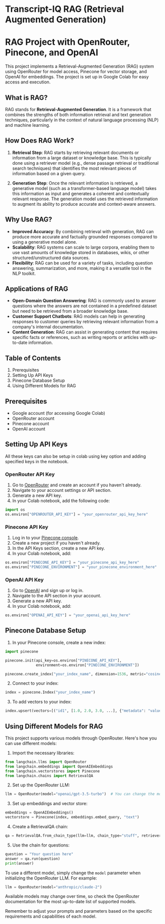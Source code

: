 # Transcript-IQ RAG (Retrieval Augmented Generation)

# RAG Project with OpenRouter, Pinecone, and OpenAI

This project implements a Retrieval-Augmented Generation (RAG) system using OpenRouter for model access, Pinecone for vector storage, and OpenAI for embeddings. The project is set up in Google Colab for easy access and execution.

## What is RAG?

RAG stands for **Retrieval-Augmented Generation**. It is a framework that combines the strengths of both information retrieval and text generation techniques, particularly in the context of natural language processing (NLP) and machine learning.

## How Does RAG Work?

1. **Retrieval Step**: RAG starts by retrieving relevant documents or information from a large dataset or knowledge base. This is typically done using a retriever model (e.g., dense passage retrieval or traditional search techniques) that identifies the most relevant pieces of information based on a given query.

2. **Generation Step**: Once the relevant information is retrieved, a generative model (such as a transformer-based language model) takes this information as input and generates a coherent and contextually relevant response. The generation model uses the retrieved information to augment its ability to produce accurate and context-aware answers.

## Why Use RAG?

- **Improved Accuracy**: By combining retrieval with generation, RAG can produce more accurate and factually grounded responses compared to using a generative model alone.
- **Scalability**: RAG systems can scale to large corpora, enabling them to use vast amounts of knowledge stored in databases, wikis, or other structured/unstructured data sources.
- **Flexibility**: RAG can be used for a variety of tasks, including question answering, summarization, and more, making it a versatile tool in the NLP toolkit.

## Applications of RAG

- **Open-Domain Question Answering**: RAG is commonly used to answer questions where the answers are not contained in a predefined dataset but need to be retrieved from a broader knowledge base.
- **Customer Support Chatbots**: RAG models can help in generating responses to customer queries by retrieving relevant information from a company's internal documentation.
- **Content Generation**: RAG can assist in generating content that requires specific facts or references, such as writing reports or articles with up-to-date information.

## Table of Contents
1. Prerequisites
2. Setting Up API Keys
3. Pinecone Database Setup
4. Using Different Models for RAG

## Prerequisites

- Google account (for accessing Google Colab)
- OpenRouter account
- Pinecone account
- OpenAI account

## Setting Up API Keys

All these keys can also be setup in colab using key option and adding specified keys in the notebook.

### OpenRouter API Key

1. Go to [OpenRouter](https://openrouter.ai/) and create an account if you haven't already.
2. Navigate to your account settings or API section.
3. Generate a new API key.
4. In your Colab notebook, add the following code:

```python
import os
os.environ["OPENROUTER_API_KEY"] = "your_openrouter_api_key_here"
```

### Pinecone API Key

1. Log in to your [Pinecone console](https://www.pinecone.io/).
2. Create a new project if you haven't already.
3. In the API Keys section, create a new API key.
4. In your Colab notebook, add:

```python
os.environ["PINECONE_API_KEY"] = "your_pinecone_api_key_here"
os.environ["PINECONE_ENVIRONMENT"] = "your_pinecone_environment_here"
```

### OpenAI API Key

1. Go to [OpenAI](https://openai.com/) and sign up or log in.
2. Navigate to the API section in your account.
3. Generate a new API key.
4. In your Colab notebook, add:

```python
os.environ["OPENAI_API_KEY"] = "your_openai_api_key_here"
```

## Pinecone Database Setup

1. In your Pinecone console, create a new index:

```python
import pinecone

pinecone.init(api_key=os.environ["PINECONE_API_KEY"], 
              environment=os.environ["PINECONE_ENVIRONMENT"])

pinecone.create_index("your_index_name", dimension=1536, metric="cosine")
```

2. Connect to your index:

```python
index = pinecone.Index("your_index_name")
```

3. To add vectors to your index:

```python
index.upsert(vectors=[("id1", [1.0, 2.0, 3.0, ...], {"metadata": "value"})])
```

## Using Different Models for RAG

This project supports various models through OpenRouter. Here's how you can use different models:

1. Import the necessary libraries:

```python
from langchain.llms import OpenRouter
from langchain.embeddings import OpenAIEmbeddings
from langchain.vectorstores import Pinecone
from langchain.chains import RetrievalQA
```

2. Set up the OpenRouter LLM:

```python
llm = OpenRouter(model="openai/gpt-3.5-turbo")  # You can change the model here
```

3. Set up embeddings and vector store:

```python
embeddings = OpenAIEmbeddings()
vectorstore = Pinecone(index, embeddings.embed_query, "text")
```

4. Create a RetrievalQA chain:

```python
qa = RetrievalQA.from_chain_type(llm=llm, chain_type="stuff", retriever=vectorstore.as_retriever())
```

5. Use the chain for questions:

```python
question = "Your question here"
answer = qa.run(question)
print(answer)
```

To use a different model, simply change the `model` parameter when initializing the OpenRouter LLM. For example:

```python
llm = OpenRouter(model="anthropic/claude-2")
```

Available models may change over time, so check the OpenRouter documentation for the most up-to-date list of supported models.

Remember to adjust your prompts and parameters based on the specific requirements and capabilities of each model.
